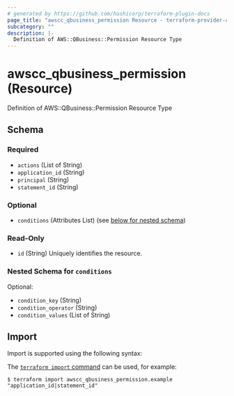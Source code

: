 ```yaml
---
# generated by https://github.com/hashicorp/terraform-plugin-docs
page_title: "awscc_qbusiness_permission Resource - terraform-provider-awscc"
subcategory: ""
description: |-
  Definition of AWS::QBusiness::Permission Resource Type
---
```


# awscc_qbusiness_permission (Resource)

Definition of AWS::QBusiness::Permission Resource Type



<!-- schema generated by tfplugindocs -->
## Schema

### Required

- `actions` (List of String)
- `application_id` (String)
- `principal` (String)
- `statement_id` (String)

### Optional

- `conditions` (Attributes List) (see [below for nested schema](#nestedatt--conditions))

### Read-Only

- `id` (String) Uniquely identifies the resource.

<a id="nestedatt--conditions"></a>
### Nested Schema for `conditions`

Optional:

- `condition_key` (String)
- `condition_operator` (String)
- `condition_values` (List of String)

## Import

Import is supported using the following syntax:

The [`terraform import` command](https://developer.hashicorp.com/terraform/cli/commands/import) can be used, for example:

```shell
$ terraform import awscc_qbusiness_permission.example "application_id|statement_id"
```

